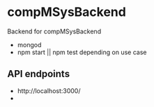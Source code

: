 # compMSysBackend
Backend for compMSysBackend

- mongod
- npm start || npm test depending on use case

## API endpoints

- http://localhost:3000/
-
